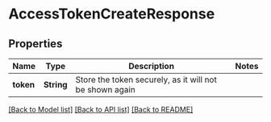 # AccessTokenCreateResponse

## Properties

Name | Type | Description | Notes
------------ | ------------- | ------------- | -------------
**token** | **String** | Store the token securely, as it will not be shown again | 

[[Back to Model list]](../README.md#documentation-for-models) [[Back to API list]](../README.md#documentation-for-api-endpoints) [[Back to README]](../README.md)


